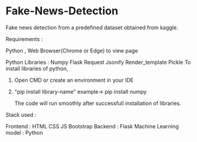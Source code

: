 # Fake-News-Detection
Fake news detection from a predefined dataset obtained from kaggle.

Requirements :

Python , Web Browser(Chrome or Edge) to view page

Python Libraries : Numpy
                   Flask
                   Request 
                   Jsonify
                   Render_template
                   Pickle 
To install libraries of python, 
1) Open CMD or create an environment in your IDE 
2) "pip install library-name"
    example-> pip install numpy

    The code will run smoothly after successfull installation of libraries.

Stack used :

Frontend                : HTML CSS JS Bootstrap
Backend                 : Flask
Machine Learning model  : Python 